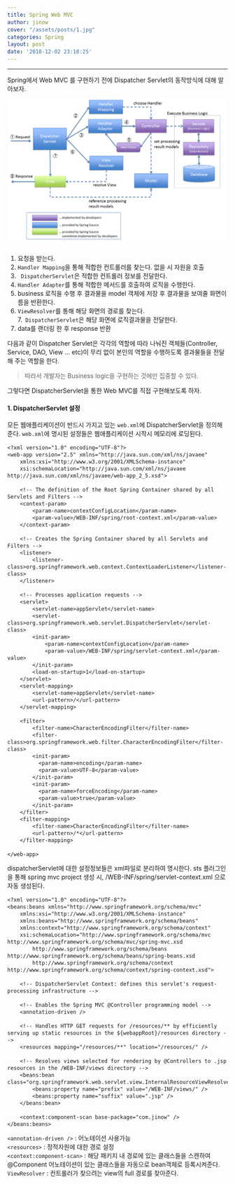 ```yaml
---
title: Spring Web MVC
author: jinow
cover: "/assets/posts/1.jpg"
categories: Spring
layout: post
date: '2018-12-02 23:18:25'
---
```


---
Spring에서 Web MVC 를 구현하기 전에 Dispatcher Servlet의 동작방식에 대해 알아보자.

![dispatcher servlet architecture](/assets/posts/dps.png)

1. 요청을 받는다.  
2. `Handler Mapping`을 통해 적합한 컨트롤러를 찾는다. 없을 시 자원을 호출  
3. ` DispatcherServlet`은 적합한 컨트롤러 정보를 전달한다.  
4. `Handler Adapter`를 통해 적합한 메서드를 호출하여 로직을 수행한다.  
5. business 로직을 수행 후 결과물을 model 객체에 저장 후 결과물을 보여줄 화면이름을 반환한다.  
6. `ViewResolver`를 통해 해당 화면의 경로를 찾는다.  
7.` DispatcherServlet`은 해당 화면에 로직결과물을 전달한다.  
8. data를 랜더링 한 후 response 반환

다음과 같이 Dispatcher Servlet은 각각의 역할에 따라 나눠진 객체들(Controller, Service, DAO, View ... etc)이 무리 없이 본인의 역할을 수행하도록 결과물들을 전달해 주는 역할을 한다.  

> 따라서 개발자는 Business logic을 구현하는 것에만 집중할 수 있다.

그렇다면 DispatcherServlet을 통한 Web MVC를 직접 구현해보도록 하자.

#### 1. DispatcherServlet 설정
모든 웹애플리케이션이 반드시 가지고 있는 `web.xml`에 DispatcherServlet을 정의해준다. `web.xml`에 명시된 설정들은 웹애플리케이션 시작시 메모리에 로딩된다.  
```
<?xml version="1.0" encoding="UTF-8"?>
<web-app version="2.5" xmlns="http://java.sun.com/xml/ns/javaee"
	xmlns:xsi="http://www.w3.org/2001/XMLSchema-instance"
	xsi:schemaLocation="http://java.sun.com/xml/ns/javaee http://java.sun.com/xml/ns/javaee/web-app_2_5.xsd">

	<!-- The definition of the Root Spring Container shared by all Servlets and Filters -->
	<context-param>
		<param-name>contextConfigLocation</param-name>
		<param-value>/WEB-INF/spring/root-context.xml</param-value>
	</context-param>

	<!-- Creates the Spring Container shared by all Servlets and Filters -->
	<listener>
		<listener-class>org.springframework.web.context.ContextLoaderListener</listener-class>
	</listener>

	<!-- Processes application requests -->
	<servlet>
		<servlet-name>appServlet</servlet-name>
		<servlet-class>org.springframework.web.servlet.DispatcherServlet</servlet-class>
		<init-param>
			<param-name>contextConfigLocation</param-name>
			<param-value>/WEB-INF/spring/servlet-context.xml</param-value>
		</init-param>
		<load-on-startup>1</load-on-startup>
	</servlet>
	<servlet-mapping>
		<servlet-name>appServlet</servlet-name>
		<url-pattern>/</url-pattern>
	</servlet-mapping>

	<filter>
	    <filter-name>CharacterEncodingFilter</filter-name>
	    <filter-class>org.springframework.web.filter.CharacterEncodingFilter</filter-class>
	    <init-param>
	      <param-name>encoding</param-name>
	      <param-value>UTF-8</param-value>
	    </init-param>
	    <init-param>
	      <param-name>forceEncoding</param-name>
	      <param-value>true</param-value>
	    </init-param>
	</filter>
	<filter-mapping>
		<filter-name>CharacterEncodingFilter</filter-name>
		<url-pattern>/*</url-pattern>
	</filter-mapping>

</web-app>
```
dispatcherServlet에 대한 설정정보들은 xml파일로 분리하여 명시한다. sts 플러그인을 통해 spring mvc project 생성 시, /WEB-INF/spring/servlet-context.xml 으로 자동 생성된다.
```
<?xml version="1.0" encoding="UTF-8"?>
<beans:beans xmlns="http://www.springframework.org/schema/mvc"
	xmlns:xsi="http://www.w3.org/2001/XMLSchema-instance"
	xmlns:beans="http://www.springframework.org/schema/beans"
	xmlns:context="http://www.springframework.org/schema/context"
	xsi:schemaLocation="http://www.springframework.org/schema/mvc http://www.springframework.org/schema/mvc/spring-mvc.xsd
		http://www.springframework.org/schema/beans http://www.springframework.org/schema/beans/spring-beans.xsd
		http://www.springframework.org/schema/context http://www.springframework.org/schema/context/spring-context.xsd">

	<!-- DispatcherServlet Context: defines this servlet's request-processing infrastructure -->

	<!-- Enables the Spring MVC @Controller programming model -->
	<annotation-driven />

	<!-- Handles HTTP GET requests for /resources/** by efficiently serving up static resources in the ${webappRoot}/resources directory -->
	<resources mapping="/resources/**" location="/resources/" />

	<!-- Resolves views selected for rendering by @Controllers to .jsp resources in the /WEB-INF/views directory -->
	<beans:bean class="org.springframework.web.servlet.view.InternalResourceViewResolver">
		<beans:property name="prefix" value="/WEB-INF/views/" />
		<beans:property name="suffix" value=".jsp" />
	</beans:bean>

	<context:component-scan base-package="com.jinow" />
</beans:beans>
```
`<annotation-driven />` : 어노테이션 사용가능  
`<resources>` : 정적자원에 대한 경로 설정  
`<context:component-scan>` : 해당 패키지 내 경로에 있는 클래스들을 스캔하여 @Component 어노테이션이 있는 클래스들을 자동으로 bean객체로 등록시켜준다.  
`ViewResolver` : 컨트롤러가 찾으려는 view의 full 경로를 찾아준다.  
